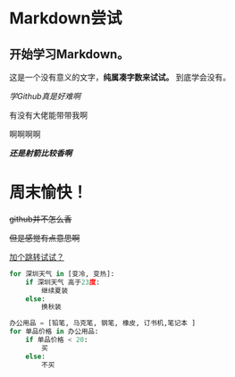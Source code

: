 
 # Markdown尝试


## 开始学习Markdown。

这是一个没有意义的文字，**纯属凑字数来试试。**
到底学会没有。

*学Github真是好难啊*

有没有大佬能带带我啊

啊啊啊啊 

***还是射箭比较香啊***



# 周末愉快！


<del> github并不怎么香</del>

<del> 但是感觉有点意思啊</del>

[加个跳转试试？](https://github.com/huangkuns/wireframe)

```python
for 深圳天气 in [变冷, 变热]:
    if 深圳天气 高于23度:
        继续夏装
    else:
        换秋装
```


```python
办公用品 = [铅笔, 马克笔, 钢笔, 橡皮, 订书机,笔记本 ]
for 单品价格 in 办公用品:
    if 单品价格 < 20:
        买
    else:
        不买
```
